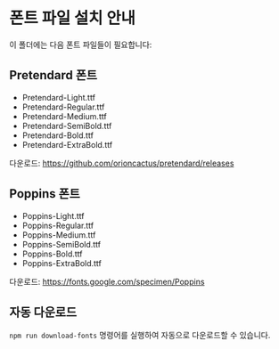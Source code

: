 # 폰트 파일 설치 안내

이 폴더에는 다음 폰트 파일들이 필요합니다:

## Pretendard 폰트
- Pretendard-Light.ttf
- Pretendard-Regular.ttf  
- Pretendard-Medium.ttf
- Pretendard-SemiBold.ttf
- Pretendard-Bold.ttf
- Pretendard-ExtraBold.ttf

다운로드: https://github.com/orioncactus/pretendard/releases

## Poppins 폰트
- Poppins-Light.ttf
- Poppins-Regular.ttf
- Poppins-Medium.ttf
- Poppins-SemiBold.ttf
- Poppins-Bold.ttf
- Poppins-ExtraBold.ttf

다운로드: https://fonts.google.com/specimen/Poppins

## 자동 다운로드
`npm run download-fonts` 명령어를 실행하여 자동으로 다운로드할 수 있습니다.
